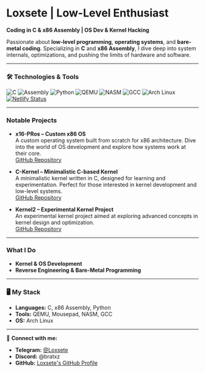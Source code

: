 # Loxsete | Low-Level Enthusiast  
**Coding in C & x86 Assembly | OS Dev & Kernel Hacking**  

Passionate about **low-level programming**, **operating systems**, and **bare-metal coding**. Specializing in **C** and **x86 Assembly**, I dive deep into system internals, optimizations, and pushing the limits of hardware and software.  

---

### 🛠️ Technologies & Tools  
![C](https://img.shields.io/badge/-C-00599C?style=flat&logo=c&logoColor=white)
![Assembly](https://img.shields.io/badge/-x86_Assembly-8E0E00?style=flat&logo=assemblyscript&logoColor=white)
![Python](https://img.shields.io/badge/-Python-3776AB?style=flat&logo=python&logoColor=white)
![QEMU](https://img.shields.io/badge/-QEMU-FF6600?style=flat&logo=qemu&logoColor=white)
![NASM](https://img.shields.io/badge/-NASM-000000?style=flat&logo=nasm&logoColor=white)
![GCC](https://img.shields.io/badge/-GCC-00599C?style=flat&logo=gcc&logoColor=white)
![Arch Linux](https://img.shields.io/badge/-Arch_Linux-1793D1?style=flat&logo=arch-linux&logoColor=white)
[![Netlify Status](https://api.netlify.com/api/v1/badges/f45d1319-c9c7-4102-8940-ccd060051fd5/deploy-status)](https://app.netlify.com/sites/startling-lollipop-94e180/deploys)

---

### **Notable Projects**  

- **x16-PRos – Custom x86 OS**  
  A custom operating system built from scratch for x86 architecture. Dive into the world of OS development and explore how systems work at their core.  
  [GitHub Repository](https://github.com/PRoX2011/x16-PRos)  

- **C-Kernel – Minimalistic C-based Kernel**  
  A minimalistic kernel written in C, designed for learning and experimentation. Perfect for those interested in kernel development and low-level systems.  
  [GitHub Repository](https://github.com/Loxsete/C-kernel)  

- **Kernel2 – Experimental Kernel Project**  
  An experimental kernel project aimed at exploring advanced concepts in kernel design and optimization.  
  [GitHub Repository](https://github.com/Loxsete/Kernel2)  

---

### **What I Do**  
- **Kernel & OS Development**  
- **Reverse Engineering & Bare-Metal Programming**  

---

### 🖥️ My Stack  
- **Languages:** C, x86 Assembly, Python  
- **Tools:** QEMU, Mousepad, NASM, GCC  
- **OS:** Arch Linux  

---

🔗 **Connect with me:**  
- **Telegram:** [@Loxsete](https://t.me/Loxsete)  
- **Discord:** @bratxz  
- **GitHub:** [Loxsete's GitHub Profile](https://github.com/Loxsete)  
